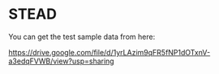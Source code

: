 #                           STEAD

You can get the test sample data from here:

https://drive.google.com/file/d/1yrLAzim9qFR5fNP1dOTxnV-a3edqFVWB/view?usp=sharing
